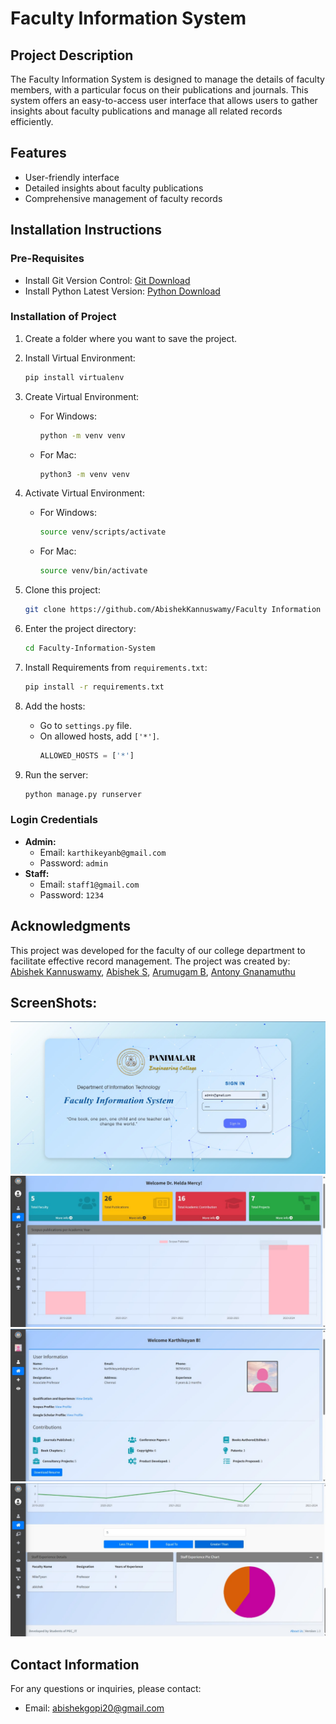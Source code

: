# **Faculty Information System**

## **Project Description**
The Faculty Information System is designed to manage the details of faculty members, with a particular focus on their publications and journals. This system offers an easy-to-access user interface that allows users to gather insights about faculty publications and manage all related records efficiently.

## **Features**
- User-friendly interface
- Detailed insights about faculty publications
- Comprehensive management of faculty records

## **Installation Instructions**

### **Pre-Requisites**
- Install Git Version Control: [Git Download](https://git-scm.com/)
- Install Python Latest Version: [Python Download](https://www.python.org/downloads/)

### **Installation of Project**

1. Create a folder where you want to save the project.

2. Install Virtual Environment:
   ```bash
   pip install virtualenv
   ```

3. Create Virtual Environment:
   - For Windows:
     ```bash
     python -m venv venv
     ```
   - For Mac:
     ```bash
     python3 -m venv venv
     ```

4. Activate Virtual Environment:
   - For Windows:
     ```bash
     source venv/scripts/activate
     ```
   - For Mac:
     ```bash
     source venv/bin/activate
     ```

5. Clone this project:
   ```bash
   git clone https://github.com/AbishekKannuswamy/Faculty Information System
   ```

6. Enter the project directory:
   ```bash
   cd Faculty-Information-System
   ```

7. Install Requirements from `requirements.txt`:
   ```bash
   pip install -r requirements.txt
   ```

8. Add the hosts:
   - Go to `settings.py` file.
   - On allowed hosts, add `['*']`.
     ```python
     ALLOWED_HOSTS = ['*']
     ```

9. Run the server:
   ```bash
   python manage.py runserver
   ```

### **Login Credentials**
- **Admin:**
  - Email: `karthikeyanb@gmail.com`
  - Password: `admin`
- **Staff:**
  - Email: `staff1@gmail.com`
  - Password: `1234`
 
## Acknowledgments
This project was developed for the faculty of our college department to facilitate effective record management. The project was created by:
[Abishek Kannuswamy](https://github.com/AbishekKannuswamy), 
[Abishek S](https://github.com/abishek25s), 
[Arumugam B](https://github.com/Arumugam-kishor), 
[Antony Gnanamuthu](https://github.com/ignitiusantony)

## ScreenShots:
![login](media/screenshots/lo.jpeg)
![dashboard](media/screenshots/dash.jpeg)
![staff profile](media/screenshots/sta.jpeg)
![insights](media/screenshots/pie.jpeg)

## **Contact Information**
For any questions or inquiries, please contact:
- Email: [abishekgopi20@gmail.com](mailto:abishekgopi20@gmail.com)
